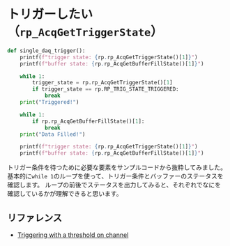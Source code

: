 # トリガーしたい（``rp_AcqGetTriggerState``）

```python
def single_daq_trigger():
    printf(f"trigger state: {rp.rp_AcqGetTriggerState()[1]}")
    printf(f"buffer state: {rp.rp_AcqGetBufferFillState()[1]}")

    while 1:
        trigger_state = rp.rp_AcqGetTriggerState()[1]
        if trigger_state == rp.RP_TRIG_STATE_TRIGGERED:
            break
    print("Triggered!")

    while 1:
        if rp.rp_AcqGetBufferFillState()[1]:
            break
    print("Data Filled!")

    printf(f"trigger state: {rp.rp_AcqGetTriggerState()[1]}")
    printf(f"buffer state: {rp.rp_AcqGetBufferFillState()[1]}")
```

トリガー条件を待つために必要な要素をサンプルコードから抜粋してみました。
基本的に``while 1``のループを使って、トリガー条件とバッファーのステータスを確認します。
ループの前後でステータスを出力してみると、それぞれでなにを確認しているかが理解できると思います。

## リファレンス

- [Triggering with a threshold on channel](https://redpitaya.readthedocs.io/en/latest/appsFeatures/examples/acquisition/acqRF-exm1.html)
